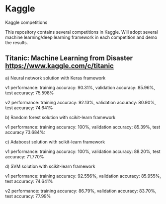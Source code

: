 # Kaggle
Kaggle competitions

This repository contains several competitions in Kaggle. Will adopt several machine learning/deep learning framework in each competition and demo the results.

## Titanic: Machine Learning from Disaster https://www.kaggle.com/c/titanic

a) Neural network solution with Keras framework 

v1 performance: training accuracy: 90.31%, validation accuracy: 85.96%, test accuracy: 75.598%

v2 performance: training accuracy: 92.13%, validation accuracy: 80.90%, test accuracy: 74.641%

b) Random forest solution with scikit-learn framework

v1 performance: training accuracy: 100%, validation accuracy: 85.39%, test accuracy 73.684%: 

c) Adaboost solution with scikit-learn framework 

v1 performance: training accuracy: 100%, validation accuracy: 88.20%, test accuracy: 71.770%

d) SVM solution with scikit-learn framework 

v1 performance: training accuracy: 92.556%, validation accuracy: 85.955%, test accuracy: 74.641%

v2 performance: training accuracy: 86.79%, validation accuracy: 83.70%, test accuracy: 77.99%
